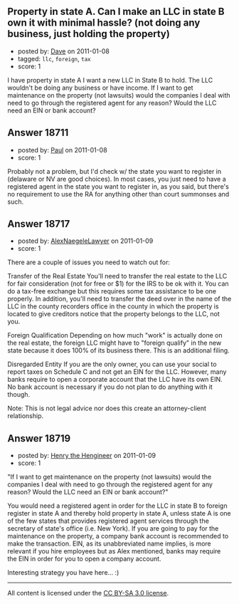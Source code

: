 ## Property in state A. Can I make an LLC in state B own it with minimal hassle? (not doing any business, just holding the property)

- posted by: [Dave](https://stackexchange.com/users/-1/6447-dave) on 2011-01-08
- tagged: `llc`, `foreign`, `tax`
- score: 1

I have property in state A I want a new LLC in State B to hold. The LLC wouldn't be doing any business or have income. If I want to get maintenance on the property (not lawsuits) would the companies I deal with need to go through the registered agent for any reason? Would the LLC need an EIN or bank account?


## Answer 18711

- posted by: [Paul](https://stackexchange.com/users/-1/5003-paul) on 2011-01-08
- score: 1

Probably not a problem, but I'd check w/ the state you want to register in (delaware or NV are good choices).  In most cases, you just need to have a registered agent in the state you want to register in, as you said, but there's no requirement to use the RA for anything other than court summonses and such.


## Answer 18717

- posted by: [AlexNaegeleLawyer](https://stackexchange.com/users/-1/6331-alexnaegelelawyer) on 2011-01-09
- score: 1

There are a couple of issues you need to watch out for:

Transfer of the Real Estate
You'll need to transfer the real estate to the LLC for fair consideration (not for free or $1) for the IRS to be ok with it.  You can do a tax-free exchange but this requires some tax assistance to be one properly.
In addition, you'll need to transfer the deed over in the name of the LLC in the county recorders office in the county in which the property is located to give creditors notice that the property belongs to the LLC, not you.  

Foreign Qualification
Depending on how much "work" is actually done on the real estate, the foreign LLC might have to "foreign qualify" in the new state because it does 100% of its business there.  This is an additional filing. 

Disregarded Entity
If you are the only owner, you can use your social to report taxes on Schedule C and not get an EIN for the LLC.  However, many banks require to open a corporate account that the LLC have its own EIN.  No bank account is necessary if you do not plan to do anything with it though. 

Note: This is not legal advice nor does this create an attorney-client relationship. 


## Answer 18719

- posted by: [Henry the Hengineer](https://stackexchange.com/users/-1/1692-henry-the-hengineer) on 2011-01-09
- score: 1

"If I want to get maintenance on the property (not lawsuits) would the companies I deal with need to go through the registered agent for any reason? Would the LLC need an EIN or bank account?"

You would need a registered agent in order for the LLC in state B to foreign register in state A and thereby hold property in state A, unless state A is one of the few states that provides registered agent services through the secretary of state's office (i.e. New York). If you are going to pay for the maintenance on the property, a company bank account is recommended to make the transaction. EIN, as its unabbreviated name implies, is more relevant if you hire employees but as Alex mentioned, banks may require the EIN in order for you to open a company account.

Interesting strategy you have here... :)



---

All content is licensed under the [CC BY-SA 3.0 license](https://creativecommons.org/licenses/by-sa/3.0/).
